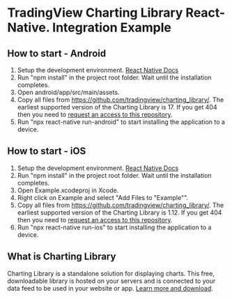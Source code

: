 # TradingView Charting Library React-Native. Integration Example

## How to start - Android

1. Setup the development environment. [React Native Docs](https://reactnative.dev/docs/environment-setup)
2. Run "npm install" in the project root folder. Wait until the installation completes.
3. Open android/app/src/main/assets.
4. Copy all files from https://github.com/tradingview/charting_library/. The earliest supported version of the Charting Library is 17. If you get 404 then you need to [request an access to this repository](https://www.tradingview.com/HTML5-stock-forex-bitcoin-charting-library/).
5. Run "npx react-native run-android" to start installing the application to a device.

## How to start - iOS

1. Setup the development environment. [React Native Docs](https://reactnative.dev/docs/environment-setup)
2. Run "npm install" in the project root folder. Wait until the installation completes.
3. Open Example.xcodeproj in Xcode.
4. Right click on Example and select "Add Files to "Example"".
5. Copy all files from https://github.com/tradingview/charting_library/. The earliest supported version of the Charting Library is 1.12. If you get 404 then you need to [request an access to this repository](https://www.tradingview.com/HTML5-stock-forex-bitcoin-charting-library/).
6. Run "npx react-native run-ios" to start installing the application to a device.

## What is Charting Library

Charting Library is a standalone solution for displaying charts. This free, downloadable library is hosted on your servers and is connected to your data feed to be used in your website or app. [Learn more and download](https://www.tradingview.com/HTML5-stock-forex-bitcoin-charting-library/).
